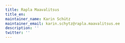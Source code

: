 ```yaml
---
title: Rapla Maavalitsus
title_en:
maintainer_name: Karin Schütz
maintainer_email: karin.schytz@rapla.maavalitsus.ee
description: ''
twitter: ''
---
```

